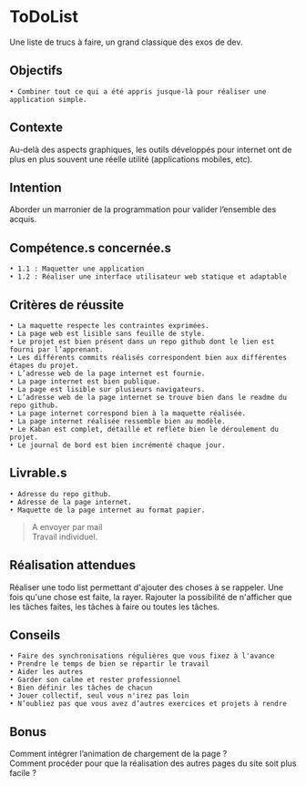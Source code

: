 # ToDoList
Une liste de trucs à faire, un grand classique des exos de dev. 

## Objectifs
    • Combiner tout ce qui a été appris jusque-là pour réaliser une application simple. 

## Contexte
Au-delà des aspects graphiques, les outils développés pour internet ont de plus en plus souvent une réelle utilité (applications mobiles, etc).

## Intention
Aborder un marronier de la programmation pour valider l’ensemble des acquis.

## Compétence.s concernée.s
    • 1.1 : Maquetter une application
    • 1.2 : Réaliser une interface utilisateur web statique et adaptable

## Critères de réussite
    • La maquette respecte les contraintes exprimées.
    • La page web est lisible sans feuille de style.
    • Le projet est bien présent dans un repo github dont le lien est fourni par l’apprenant. 
    • Les différents commits réalisés correspondent bien aux différentes étapes du projet. 
    • L’adresse web de la page internet est fournie. 
    • La page internet est bien publique.
    • La page est lisible sur plusieurs navigateurs. 
    • L’adresse web de la page internet se trouve bien dans le readme du repo github.
    • La page internet correspond bien à la maquette réalisée.
    • La page internet réalisée ressemble bien au modèle.
    • Le Kaban est complet, détaillé et reflète bien le déroulement du projet. 
    • Le journal de bord est bien incrémenté chaque jour.

## Livrable.s
    • Adresse du repo github.
    • Adresse de la page internet.
    • Maquette de la page internet au format papier.

> A envoyer par mail   
> Travail individuel.

## Réalisation attendues
Réaliser une todo list permettant d'ajouter des choses à se rappeler. Une fois qu'une chose est faite, la rayer. Rajouter la possibilité de n'afficher que les tâches faites, les tâches à faire ou toutes les tâches.


## Conseils
    • Faire des synchronisations régulières que vous fixez à l'avance
    • Prendre le temps de bien se répartir le travail
    • Aider les autres
    • Garder son calme et rester professionnel
    • Bien définir les tâches de chacun
    • Jouer collectif, seul vous n'irez pas loin
    • N’oubliez pas que vous avez d’autres exercices et projets à rendre


## Bonus
Comment intégrer l’animation de chargement de la page ?  
Comment procéder pour que la réalisation des autres pages du site soit plus facile ?

